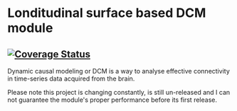 Londitudinal surface based DCM module
=====================================

[![Coverage Status](https://coveralls.io/repos/armaneshaghi/cogrehab/badge.png)](https://coveralls.io/r/armaneshaghi/cogrehab)
------
Dynamic causal modeling or DCM is a way to analyse effective connectivity in time-series data
acquired from the brain. 

Please note this project is changing constantly, is still un-released and I can not guarantee 
the module's proper performance before its first release. 

